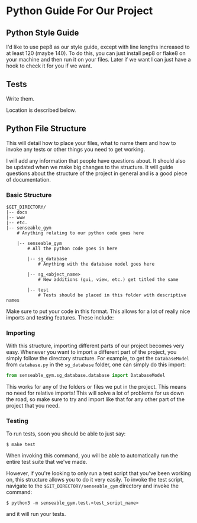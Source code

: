 # Python Guide For Our Project

## Python Style Guide

I'd like to use pep8 as our style guide, except with line lengths increased to at least 120 (maybe 140). To do this, you can just install pep8 or flake8 on your machine and then run it on your files. Later if we want I can just have a hook to check it for you if we want.

## Tests

Write them.

Location is described below.

## Python File Structure

This will detail how to place your files, what to name them and how to invoke any tests or other things you need to get working.

I will add any information that people have questions about. It should also be updated when we make big changes to the structure. It will guide questions about the structure of the project in general and is a good piece of documentation.

### Basic Structure

```
$GIT_DIRECTORY/
|-- docs
|-- www
|-- etc.
|-- senseable_gym
    # Anything relating to our python code goes here

    |-- senseable_gym
        # All the python code goes in here

        |-- sg_database
            # Anything with the database model goes here

        |-- sg_<object_name>
            # New additions (gui, view, etc.) get titled the same

        |-- test
            # Tests should be placed in this folder with descriptive names
```

Make sure to put your code in this format. This allows for a lot of really nice imports and testing features. These include:

### Importing

With this structure, importing different parts of our project becomes very easy. Whenever you want to import a different part of the project, you simply follow the directory structure. For example, to get the `DatabaseModel` from `database.py` in the `sg_database` folder, one can simply do this import:

```python
from senseable_gym.sg_database.database import DatabaseModel
```

This works for any of the folders or files we put in the project. This means no need for relative imports! This will solve a lot of problems for us down the road, so make sure to try and import like that for any other part of the project that you need.

### Testing

To run tests, soon you should be able to just say:

`$ make test`

When invoking this command, you will be able to automatically run the entire test suite that we've made.

However, if you're looking to only run a test script that you've been working on, this structure allows you to do it very easily. To invoke the test script, navigate to the `$GIT_DIRECTORY/senseable_gym` directory and invoke the command:

`$ python3 -m senseable_gym.test.<test_script_name>`

and it will run your tests.

